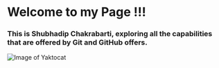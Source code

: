 # Welcome to my Page !!!

### This is Shubhadip Chakrabarti, exploring all the capabilities that are offered by Git and GitHub offers.

![Image of Yaktocat](https://octodex.github.com/images/yaktocat.png)
